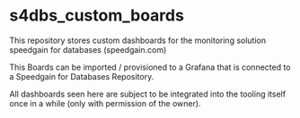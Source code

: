 # s4dbs_custom_boards
This repository stores custom dashboards for the monitoring solution speedgain for databases (speedgain.com)

This Boards can be imported / provisioned to a Grafana that is connected to a Speedgain for Databases Repository. 

All dashboards seen here are subject to be integrated into the tooling itself once in a while (only with permission of the owner). 
